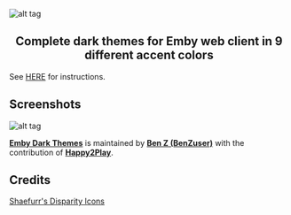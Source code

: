 ![alt tag](https://cdn.rawgit.com/BenZuser/Emby-Dark-Themes-Resources/master/images/screenshots/Header%20Dark%20Themes.png)
<h2 align="center">Complete dark themes for Emby web client in 9 different accent colors</h2>

See [HERE](https://benzuser.github.io/Emby-Web-Dark-Themes-CSS/) for instructions.

<h2>Screenshots</h2>

![alt tag](https://cdn.rawgit.com/BenZuser/Emby-Dark-Themes-Resources/fc06d3d5/images/screenshots/Dark%20Themes%20No%20Header%20V2.png)

[**Emby Dark Themes**](https://benzuser.github.io/Emby-Web-Dark-Themes-CSS/) is maintained by [**Ben Z (BenZuser)**](https://github.com/BenZuser) with the contribution of [**Happy2Play**](https://github.com/Happy2Play).

<h2>Credits</h2>

[Shaefurr's Disparity Icons](http://emby.media/community/index.php?/topic/7413-shaefurrs-disparity-icons/)
